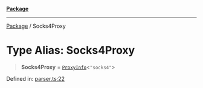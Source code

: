 [**Package**](../README.md)

***

[Package](../globals.md) / Socks4Proxy

# Type Alias: Socks4Proxy

> **Socks4Proxy** = [`ProxyInfo`](ProxyInfo.md)\<`"socks4"`\>

Defined in: [parser.ts:22](https://github.com/AlexXanderGrib/proxy-master/blob/ca5aa337e3a3c6ac87453a9ce0f2477b801f4bc9/src/parser.ts#L22)
